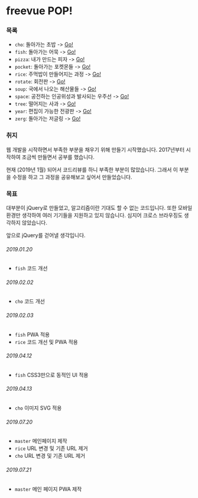 # freevue POP!

### 목록
* `cho`: 돌아가는 초밥 -> [Go!](https://github.com/freevuehub/pop/tree/cho)
* `fish`: 돌아가는 어묵 -> [Go!](https://github.com/freevuehub/pop/tree/fish)
* `pizza`: 내가 만드는 피자 -> [Go!](https://github.com/freevuehub/pop/tree/pizza)
* `pocket`: 돌아가는 포켓몬들 -> [Go!](https://github.com/freevuehub/pop/tree/pocket)
* `rice`: 주먹밥이 만들어지는 과정 -> [Go!](https://github.com/freevuehub/pop/tree/rice)
* `rotate`: 회전판 -> [Go!](https://github.com/freevuehub/pop/tree/rotate)
* `soup`: 국에서 나오는 해산물들 -> [Go!](https://github.com/freevuehub/pop/tree/soup)
* `space`: 공전하는 인공위성과 발사되는 우주선 -> [Go!](https://github.com/freevuehub/pop/tree/space)
* `tree`: 떨어지는 사과 -> [Go!](https://github.com/freevuehub/pop/tree/tree)
* `year`: 편집이 가능한 전광판 -> [Go!](https://github.com/freevuehub/pop/tree/year)
* `zerg`: 돌아가는 저글링 -> [Go!](https://github.com/freevuehub/pop/tree/zerg)

### 취지
웹 개발을 시작하면서 부족한 부분을 채우기 위해 만들기 시작했습니다.
2017년부터 시작하여 조금씩 만들면서 공부를 했습니다.

현재 (2019년 1월) 되어서 코드리뷰를 하니 부족한 부분이 많았습니다.
그래서 이 부분을 수정을 하고 그 과정을 공유해보고 싶어서 만들었습니다.

### 목표
대부분이 jQuery로 만들었고, 알고리즘이란 기대도 할 수 없는 코드입니다.
또한 모바일 환경만 생각하여 여러 기기들을 지원하고 있지 않습니다.
심지어 크로스 브라우징도 생각하지 않았습니다.

앞으로 jQuery를 걷어낼 생각입니다. 

###### 2019.01.20
* `fish` 코드 개선
###### 2019.02.02
* `cho` 코드 개선
###### 2019.02.03
* `fish` PWA 적용
* `rice` 코드 개선 및 PWA 적용
###### 2019.04.12
* `fish` CSS3만으로 동적인 UI 적용
###### 2019.04.13
* `cho` 이미지 SVG 적용
###### 2019.07.20
* `master` 메인페이지 제작
* `rice` URL 변경 및 기존 URL 제거
* `cho` URL 변경 및 기존 URL 제거
###### 2019.07.21
* `master` 메인 페이지 PWA 제작
